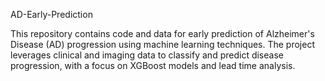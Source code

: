 AD-Early-Prediction

This repository contains code and data for early prediction of Alzheimer's Disease (AD) progression using machine learning techniques. The project leverages clinical and imaging data to classify and predict disease progression, with a focus on XGBoost models and lead time analysis.